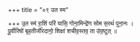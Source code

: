 +++
title = "०९ उत स्म"

+++
उ॒त स्म॑ रा॒शिं परि॑ यासि॒ गोना॒मिन्द्रे॑ण सोम स॒रथं॑ पुना॒नः ।  
पू॒र्वीरिषो॑ बृह॒तीर्जी॑रदानो॒ शिक्षा॑ शचीव॒स्तव॒ ता उ॑प॒ष्टुत् ॥